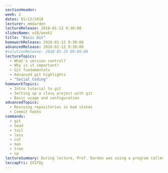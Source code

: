 ```yaml
---
sectionHeader:
week: 2
dates: 01/12/2018
lecturer: mmdarden
lectureRelease: 2018-01-12 9:30:00
slidesName: w18/week2
title: "Basic Git"
homeworkRelease: 2018-01-12 9:30:00
advancedRelease: 2018-01-12 9:30:00
#solutionRelease: 2018-01-25 00:00:00
lectureTopics:
  - What's version control?
  - Why is it important?
  - Git fundamentals
  - Advanced git highlights
  - "Social Coding"
homeworkTopics:
  - Intro tutorial to git
  - Setting up a class project with git
  - Basic usage and configuration
advancedTopics:
  - Rescuing repositories in bad states
  - Commit hooks
commands:
  - git
  - head
  - tail
  - less
  - cut
  - man
  - tree
  - cp
lectureSummary: During lecture, Prof. Darden was using a program called `git-bash-prompt`. [Here's a link to download and install it if you're interested](https://github.com/magicmonty/bash-git-prompt). Install via `git clone` or `homebrew` (MacOS)
leccapFri: ZX1FDy
---
```

